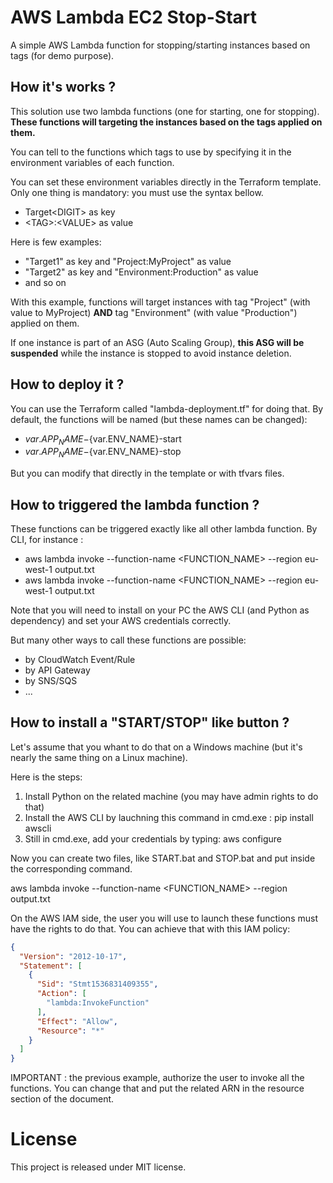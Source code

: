 # AWS Lambda EC2 Stop-Start

A simple AWS Lambda function for stopping/starting instances based on tags 
(for demo purpose).

## How it's works ?

This solution use two lambda functions (one for starting, one for stopping). 
**These functions will targeting the instances based on the tags applied on them.**

You can tell to the functions which tags to use by specifying it in the
environment variables of each function.

You can set these environment variables directly in the Terraform template.
Only one thing is mandatory: you must use the syntax bellow.

- Target\<DIGIT> as key
- \<TAG>:\<VALUE> as value

Here is few examples:

- "Target1" as key and "Project:MyProject" as value
- "Target2" as key and "Environment:Production" as value
- and so on

With this example, functions will target instances with tag "Project" (with 
value to MyProject) **AND** tag "Environment" (with value "Production") applied
on them.

If one instance is part of an ASG (Auto Scaling Group), **this ASG will be** 
**suspended** while the instance is stopped to avoid instance deletion.

## How to deploy it ?

You can use the Terraform called "lambda-deployment.tf" for doing that.
By default, the functions will be named (but these names can be changed):

- ${var.APP_NAME}-${var.ENV_NAME}-start
- ${var.APP_NAME}-${var.ENV_NAME}-stop

But you can modify that directly in the template or with tfvars files.

## How to triggered the lambda function ?

These functions can be triggered exactly like all other lambda function.
By CLI, for instance :

- aws lambda invoke --function-name <FUNCTION_NAME> --region eu-west-1 output.txt
- aws lambda invoke --function-name <FUNCTION_NAME> --region eu-west-1 output.txt

Note that you will need to install on your PC the AWS CLI (and Python as 
dependency) and set your AWS credentials correctly.

But many other ways to call these functions are possible:
- by CloudWatch Event/Rule
- by API Gateway
- by SNS/SQS 
- ...

## How to install a "START/STOP" like button ?

Let's assume that you whant to do that on a Windows machine (but it's nearly
the same thing on a Linux machine). 

Here is the steps:

1. Install Python on the related machine (you may have admin rights to do that)
2. Install the AWS CLI by lauchning this command in cmd.exe : pip install awscli
3. Still in cmd.exe, add your credentials by typing: aws configure

Now you can create two files, like START.bat and STOP.bat and put inside the
corresponding command.

aws lambda invoke --function-name <FUNCTION_NAME> --region <REGION> output.txt

On the AWS IAM side, the user you will use to launch these functions must have
the rights to do that. You can achieve that with this IAM policy:

```json
{
  "Version": "2012-10-17",
  "Statement": [
    {
      "Sid": "Stmt1536831409355",
      "Action": [
        "lambda:InvokeFunction"
      ],
      "Effect": "Allow",
      "Resource": "*"
    }
  ]
}
```

IMPORTANT : the previous example, authorize the user to invoke all the 
functions. You can change that and put the related ARN in
the resource section of the document. 

# License

This project is released under MIT license.